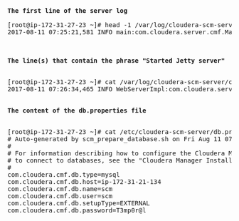 <pre>

<b>The first line of the server log</b>

[root@ip-172-31-27-23 ~]# head -1 /var/log/cloudera-scm-server/cloudera-scm-server.log
2017-08-11 07:25:21,581 INFO main:com.cloudera.server.cmf.Main: Starting SCM Server. JVM Args: [-Dlog4j.configuration=file:/etc/cloudera-scm-server/log4j.properties, -Dfile.encoding=UTF-8, -Dcmf.root.logger=INFO,LOGFILE, -Dcmf.log.dir=/var/log/cloudera-scm-server, -Dcmf.log.file=cloudera-scm-server.log, -Dcmf.jetty.threshhold=WARN, -Dcmf.schema.dir=/usr/share/cmf/schema, -Djava.awt.headless=true, -Djava.net.preferIPv4Stack=true, -Dpython.home=/usr/share/cmf/python, -XX:+UseConcMarkSweepGC, -XX:+UseParNewGC, -XX:+HeapDumpOnOutOfMemoryError, -Xmx2G, -XX:MaxPermSize=256m, -XX:+HeapDumpOnOutOfMemoryError, -XX:HeapDumpPath=/tmp, -XX:OnOutOfMemoryError=kill -9 %p], Args: [], Version: 5.10.2 (#9 built by jenkins on 20170626-1942 git: 15f547c8802e02d59901ee3fe1c5c5733eab0227)



<b>The line(s) that contain the phrase "Started Jetty server"</b>


[root@ip-172-31-27-23 ~]# cat /var/log/cloudera-scm-server/cloudera-scm-server.log | grep "Started Jetty server"
2017-08-11 07:26:34,465 INFO WebServerImpl:com.cloudera.server.cmf.WebServerImpl: Started Jetty server.


<b>The content of the db.properties file</b>


[root@ip-172-31-27-23 ~]# cat /etc/cloudera-scm-server/db.properties
# Auto-generated by scm_prepare_database.sh on Fri Aug 11 07:21:16 UTC 2017
#
# For information describing how to configure the Cloudera Manager Server
# to connect to databases, see the "Cloudera Manager Installation Guide."
#
com.cloudera.cmf.db.type=mysql
com.cloudera.cmf.db.host=ip-172-31-21-134
com.cloudera.cmf.db.name=scm
com.cloudera.cmf.db.user=scm
com.cloudera.cmf.db.setupType=EXTERNAL
com.cloudera.cmf.db.password=T3mp0r@l



</pre>
